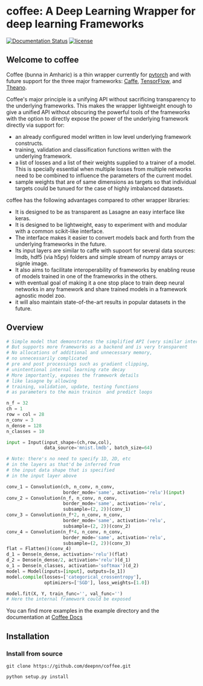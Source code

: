 # coffee: A Deep Learning Wrapper for deep learning Frameworks

[![Documentation Status](https://readthedocs.org/projects/coffee/badge/?version=latest)](http://coffee.readthedocs.io/en/latest/?badge=latest)
[![license](https://img.shields.io/github/license/mashape/apistatus.svg?maxAge=2592000)](https://github.com/deepnn/bunna/blob/master/LICENSE)

## Welcome to coffee

Coffee (bunna in Amharic) is a thin wrapper currently for [pytorch](https://github.com/pytorch/) and with future support for the three major frameworks: [Caffe](https://github.com/BVLC/caffe), [TensorFlow](https://github.com/tensorflow/tensorflow), and [Theano](https://github.com/Theano/Theano).

Coffee's major principle is a unifying API without sacrificing transparency to the underlying frameworks. This makes the wrapper lightweight enough to give a unified API without obscuring the powerful tools of the frameworks with the option to directly expose the power of the underlying framework directly via support for:

- an already configured model written in low level underlying framework constructs.
- training, validation and classification functions written with the underlying framework.
- a list of losses and a list of their weights supplied to a trainer of a model. This is specially essential when multiple losses from multiple networks need to be combined to influence the parameters of the current model.
- sample weights that are of same dimensions as targets so that individual targets could be tunued for the case of highly imbalanced datasets.

coffee has the following advantages compared to other wrapper libraries:

- It is designed to be as transparent as Lasagne an easy interface like keras.
- It is designed to be lightweight, easy to experiment with and modular with a common scikit-like interface.
- The interface makes it easier to convert models back and forth from the underlying frameworks in the future.
- Its input layers are similar to caffe with supoort for several data sources: lmdb, hdf5 (via h5py) folders and simple stream of numpy arrays or signle image.
- It also aims to facilitate interoperability of frameworks by enabling reuse of models trained in one of the frameworks in the others.
- with eventual goal of making it a one stop place to train deep neural networks in any framework and share trained models in a framework agnostic model zoo.
- it will also maintain state-of-the-art results in popular datasets in the future.

## Overview
```python
# Simple model that demonstrates the simplified API (very similar interface as keras)
# But supports more frameworks as a backend and is very transparent
# No allocations of additional and unnecessary memory, 
# no unnecessarily complicated 
# pre and post processings such as gradient clipping, 
# unintentional internal learning rate decay
# More importantly, exposes the framework details 
# like lasagne by allowing 
# training, validation, update, testing functions 
# as parameters to the main trainin  and predict loops

n_f = 32
ch = 1
row = col = 28
n_conv = 3
n_dense = 128
n_classes = 10

input = Input(input_shape=(ch,row,col), 
			  data_source='mnist.lmdb', batch_size=64)

# Note: there's no need to specify 1D, 2D, etc 
# in the layers as that'd be inferred from 
# the input data shape that is specified 
# in the input layer above

conv_1 = Convolution(ch, n_conv, n_conv, 
					 border_mode='same', activation='relu')(input)
conv_2 = Convolution(n_f, n_conv, n_conv, 
					 border_mode='same', activation='relu',
                     subsample=(2, 2))(conv_1)
conv_3 = Convolution(n_f*2, n_conv, n_conv, 
					 border_mode='same', activation='relu',
                     subsample=(2, 2))(conv_2)
conv_4 = Convolution(n_f*4, n_conv, n_conv, 
					 border_mode='same', activation='relu',
                     subsample=(2, 2))(conv_3)
flat = Flatten()(conv_4)
d_1 = Dense(n_dense, activation='relu')(flat)
d_2 = Dense(n_dense/2, activation='relu')(d_1)
o_1 = Dense(n_classes, activation='softmax')(d_2)
model = Model(inputs=[input], outputs=[o_1])
model.compile(losses=['categorical_crossentropy'], 
			  optimizers=['SGD'], loss_weights=[1.0])

model.fit(X, Y, train_func='', val_func='') 
# Here the internal framework could be exposed
```
You can find more examples in the example directory and 
the documentation at [Coffee Docs](http://coffeenet.ml/)

## Installation
### Install from source
```
git clone https://github.com/deepnn/coffee.git

python setup.py install
```
